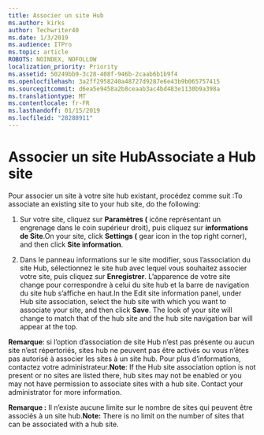 ```yaml
---
title: Associer un site Hub
ms.author: kirks
author: Techwriter40
ms.date: 1/3/2019
ms.audience: ITPro
ms.topic: article
ROBOTS: NOINDEX, NOFOLLOW
localization_priority: Priority
ms.assetid: 50249bb9-3c28-408f-946b-2caab6b1b9f4
ms.openlocfilehash: 3a2ff2958240a48727d9287e6e43b9b065757415
ms.sourcegitcommit: d6ea5e9458a2b8ceaab3ac4bd483e1130b9a398a
ms.translationtype: MT
ms.contentlocale: fr-FR
ms.lasthandoff: 01/15/2019
ms.locfileid: "28288911"
---
```

# <a name="associate-a-hub-site"></a><span data-ttu-id="42fa8-102">Associer un site Hub</span><span class="sxs-lookup"><span data-stu-id="42fa8-102">Associate a Hub site</span></span>

<span data-ttu-id="42fa8-103">Pour associer un site à votre site hub existant, procédez comme suit :</span><span class="sxs-lookup"><span data-stu-id="42fa8-103">To associate an existing site to your hub site, do the following:</span></span>
  
1. <span data-ttu-id="42fa8-104">Sur votre site, cliquez sur **Paramètres (** icône représentant un engrenage dans le coin supérieur droit), puis cliquez sur **informations de Site**.</span><span class="sxs-lookup"><span data-stu-id="42fa8-104">On your site, click **Settings (** gear icon in the top right corner), and then click **Site information**.</span></span> 
    
2. <span data-ttu-id="42fa8-p101">Dans le panneau informations sur le site modifier, sous l’association du site Hub, sélectionnez le site hub avec lequel vous souhaitez associer votre site, puis cliquez sur **Enregistrer**. L’apparence de votre site change pour correspondre à celui du site hub et la barre de navigation du site hub s’affiche en haut.</span><span class="sxs-lookup"><span data-stu-id="42fa8-p101">In the Edit site information panel, under Hub site association, select the hub site with which you want to associate your site, and then click **Save**. The look of your site will change to match that of the hub site and the hub site navigation bar will appear at the top.</span></span> 
    
 <span data-ttu-id="42fa8-p102">**Remarque**: si l’option d’association de site Hub n’est pas présente ou aucun site n’est répertoriés, sites hub ne peuvent pas être activés ou vous n’êtes pas autorisé à associer les sites à un site hub. Pour plus d’informations, contactez votre administrateur.</span><span class="sxs-lookup"><span data-stu-id="42fa8-p102">**Note**: If the Hub site association option is not present or no sites are listed there, hub sites may not be enabled or you may not have permission to associate sites with a hub site. Contact your administrator for more information.</span></span> 
  
 <span data-ttu-id="42fa8-109">**Remarque :** Il n’existe aucune limite sur le nombre de sites qui peuvent être associés à un site hub.</span><span class="sxs-lookup"><span data-stu-id="42fa8-109">**Note:** There is no limit on the number of sites that can be associated with a hub site.</span></span> 
  

